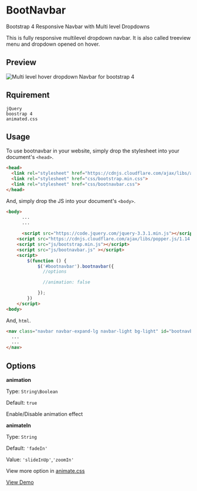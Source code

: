 # BootNavbar
Bootstrap 4 Responsive Navbar with Multi level Dropdowns

This is fully responsive multilevel dropdown navbar. It is also called treeview menu and dropdown opened on hover.



## Preview
![Multi level hover dropdown Navbar for bootstrap 4](https://raw.githubusercontent.com/kmlpandey77/bootnavbar/master/Preview.png "Navbar Preview")


## Rquirement
	jQuery
	boostrap 4
	animated.css


## Usage
To use bootnavbar in your website, simply drop the stylesheet into your document's `<head>`.

```html
<head>
  <link rel="stylesheet" href="https://cdnjs.cloudflare.com/ajax/libs/animate.css/3.7.2/animate.min.css">
  <link rel="stylesheet" href="css/bootstrap.min.css">
  <link rel="stylesheet" href="css/bootnavbar.css">
</head>
```


And, simply drop the JS into your document's `<body>`.

```html
<body>
	  ...
	  ...
	
	  <script src="https://code.jquery.com/jquery-3.3.1.min.js"></script>
    <script src="https://cdnjs.cloudflare.com/ajax/libs/popper.js/1.14.3/umd/popper.min.js"></script>
    <script src="js/bootstrap.min.js"></script>
    <script src="js/bootnavbar.js" ></script>
    <script>
        $(function () {
            $('#bootnavbar').bootnavbar({
              //options

              //animation: false

            });
        })
    </script>
<body>
```

And,  `html`.

```html
<nav class="navbar navbar-expand-lg navbar-light bg-light" id="bootnavbar">
  ...
  ...
</nav>
```


## Options

**animation**

Type: `String\Boolean`

Default: `true`

Enable/Disable animation effect



**animateIn**

Type: `String`

Default: `'fadeIn'`

Value: `'slideInUp'`,`'zoomIn'`



View more option in [animate.css](https://daneden.github.io/animate.css)

 
[View Demo](https://kmlpandey77.github.io/bootnavbar)
